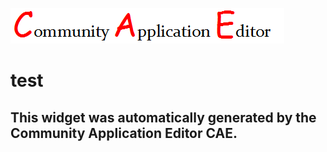 ![CAE](https://github.com/CAE-Community-Application-Editor/frontendComponent-207/blob/gh-pages/img/logo.png)  

test
===================


This widget was automatically generated by the Community Application Editor CAE.  
---------------
